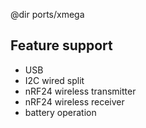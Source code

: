 @dir ports/xmega

## Feature support

* USB
* I2C wired split
* nRF24 wireless transmitter
* nRF24 wireless receiver
* battery operation
